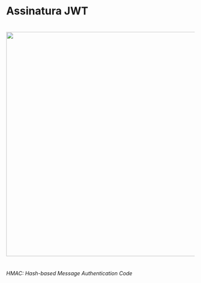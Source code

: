 # Assinatura JWT

<div v-click>
  <Image src="jwt-signature.png" style="width:600px;margin:0 auto;margin-top:20px" />
</div>

<br>

<div v-click>

###### HMAC: Hash-based Message Authentication Code
</div>